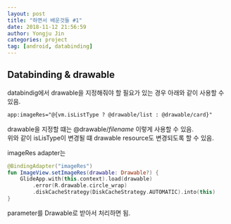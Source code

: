 ```yaml
---
layout: post
title: "하면서 배운것들 #1"
date: 2018-11-12 21:56:59
author: Yongju Jin
categories: project
tag: [android, databinding]
---
```

## Databinding & drawable
databindig에서 drawable을 지정해줘야 할 필요가 있는 경우 아래와 같이 사용할 수 있음.
```xml
app:imageRes="@{vm.isListType ? @drawable/list : @drawable/card}"
``` 
drawable을 지정할 떄는 @drawable/*filename* 이렇게 사용할 수 있음.  
위와 같이 isLisType이 변경될 떄 drawable resource도 변경되도록 할 수 있음.

imageRes adapter는
```kotlin
@BindingAdapter("imageRes")
fun ImageView.setImageRes(drawable: Drawable?) {
    GlideApp.with(this.context).load(drawable)
        .error(R.drawable.circle_wrap)
        .diskCacheStrategy(DiskCacheStrategy.AUTOMATIC).into(this)
}
```
parameter를 Drawable로 받아서 처리하면 됨.
